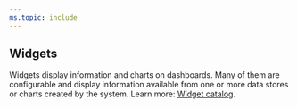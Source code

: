 ```yaml
---
ms.topic: include
---
```


## Widgets  
Widgets display information and charts on dashboards. Many of them are configurable and display information available from one or more data stores or charts created by the system. Learn more: [Widget catalog](/azure/devops/report/dashboards/widget-catalog).